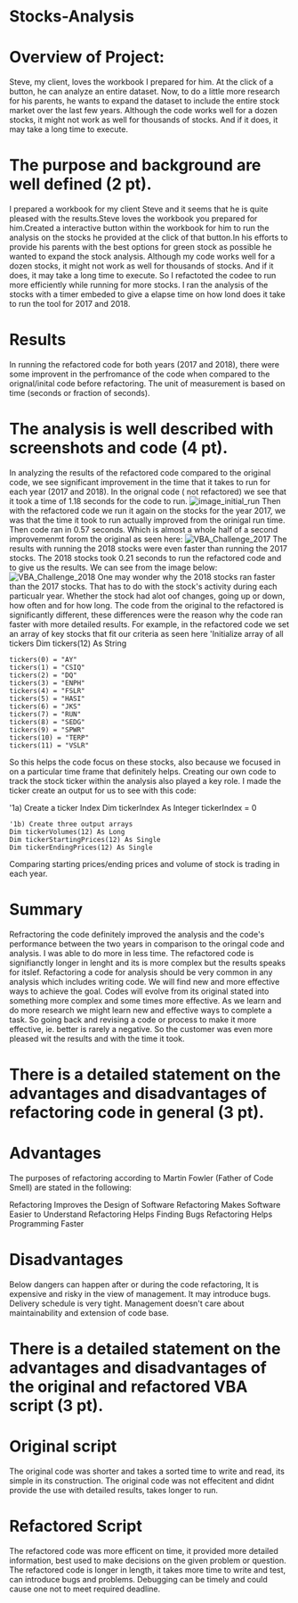 # Stocks-Analysis

# Overview of Project:
Steve, my client, loves the workbook I prepared for him. At the click of a button, he can analyze an entire dataset. Now, to do a little more research for his parents, he wants to expand the dataset to include the entire stock market over the last few years. Although the code works well for a dozen stocks, it might not work as well for thousands of stocks. And if it does, it may take a long time to execute.


# The purpose and background are well defined (2 pt).
I prepared a workbook for my client Steve and it seems that he is quite pleased with the results.Steve loves the workbook you prepared for him.Created a interactive button within the workbook for him to run the analysis on the stocks he provided at the click of that button.In his efforts to provide his parents with the best options for green stock as possible he wanted to expand the stock analysis. Although my code works well for a dozen stocks, it might not work as well for thousands of stocks. And if it does, it may take a long time to execute. So I refactoted the codee to run more efficiently while running for more stocks. I ran the analysis of the stocks with a timer embeded to give a elapse time on how lond does it take to run the tool for 2017 and 2018.

# Results
In running the  refactored code for both years (2017 and 2018), there were some improvent in the perfromance of the code when compared to the orignal/inital code before refactoring. The unit of measurement is based on time (seconds or fraction of seconds). 

# The analysis is well described with screenshots and code (4 pt).
In analyzing the results of the refactored code compared to the original code, we see significant improvement in  the time that it takes to run for each year (2017 and 2018).
In the orignal code ( not refactored) we see that it took a time of 1.18 seconds for the code to run.
![image_initial_run](https://user-images.githubusercontent.com/100040621/158076961-7a490ab5-cb16-4c9e-ad19-ccb74aca6011.png)
Then with the refactored code we run it again on the stocks for the year 2017, we was that the time it took to run actually improved from the orinigal run time. Then code ran in 0.57 seconds. Which is almost a whole half of a second improvemenmt forom the original as seen here:
![VBA_Challenge_2017](https://user-images.githubusercontent.com/100040621/158077167-98a825e0-a317-4d06-afa2-7c71a8c6cbff.png)
The results with running the 2018 stocks were even faster than running the 2017 stocks. The 2018 stocks took 0.21 seconds to run the refactored code and to give us the results. We can see from the image below:
![VBA_Challenge_2018](https://user-images.githubusercontent.com/100040621/158077264-ab66385e-fcbc-44ec-bab3-168d543f13be.png)
One may wonder why the 2018 stocks ran faster than the 2017 stocks. That has to do with the stock's activity during each particualr year. Whether the stock had alot oof changes, going up or down, how often and for how long.
The code from the original to the refactored is significantly different, these differences were the reason why the code ran faster with more detailed results. For example, in the refactored code we set an array of key stocks that fit our criteria as seen here
 'Initialize array of all tickers
    Dim tickers(12) As String
    
    tickers(0) = "AY"
    tickers(1) = "CSIQ"
    tickers(2) = "DQ"
    tickers(3) = "ENPH"
    tickers(4) = "FSLR"
    tickers(5) = "HASI"
    tickers(6) = "JKS"
    tickers(7) = "RUN"
    tickers(8) = "SEDG"
    tickers(9) = "SPWR"
    tickers(10) = "TERP"
    tickers(11) = "VSLR"
    
 So this helps the code focus on these stocks, also because we focused in on a particular time frame that definitely helps. Creating our own code to track the stock ticker within the analysis also played a key role. I made the ticker create an output for us to see with this code:
 
  '1a) Create a ticker Index
    Dim tickerIndex As Integer
    tickerIndex = 0
    
    '1b) Create three output arrays
    Dim tickerVolumes(12) As Long
    Dim tickerStartingPrices(12) As Single
    Dim tickerEndingPrices(12) As Single
 Comparing starting prices/ending prices and volume of stock is trading in each year.
 
# Summary
Refractoring the code definitely improved the analysis and the code's performance between the two years in comparison to the oringal code and analysis. I was able to do more in less time. The refactored code is signifianctly longer in lenght and its is more complex but the results speaks for itslef. Refactoring a code for analysis should be very common in any analysis which includes writing code. We will find new and more effective ways to achieve the goal. Codes will evolve from its original stated into something more complex and some times more effective. As we learn and do more research we might learn new and effective ways to complete a task. So going back and revising a code or process to make it more effective, ie. better is rarely a negative. So the customer was even more pleased wit the results and with the time it took.

# There is a detailed statement on the advantages and disadvantages of refactoring code in general (3 pt).
  # Advantages
The purposes of refactoring according to Martin Fowler (Father of Code Smell) are stated in the following:

Refactoring Improves the Design of Software
Refactoring Makes Software Easier to Understand
Refactoring Helps Finding Bugs
Refactoring Helps Programming Faster
  # Disadvantages
Below dangers can happen after or during the code refactoring,
It is expensive and risky in the view of management.
It may introduce bugs.
Delivery schedule is very tight.
Management doesn't care about maintainability and extension of code base.

# There is a detailed statement on the advantages and disadvantages of the original and refactored VBA script (3 pt).
  # Original script

The original code was shorter and takes a sorted time to write and read, its simple in its construction.
The original code was not effecitent and didnt provide the use with detailed results, takes longer to run.
  # Refactored Script
The refactored code was more efficent on time, it provided more detailed information, best used to make decisions on the given problem or question.
The refactored code is longer in length, it takes more time to write and test, can introduce bugs and problems. Debugging can be timely and could cause one not to meet required deadline.
